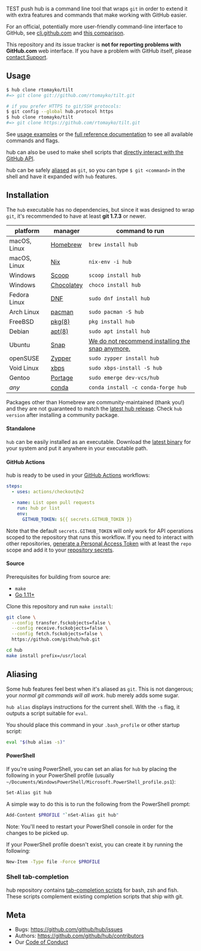 TEST push
hub is a command line tool that wraps `git` in order to extend it with extra
features and commands that make working with GitHub easier.

For an official, potentially more user-friendly command-line interface to GitHub,
see [cli.github.com](https://cli.github.com) and
[this comparison](https://github.com/cli/cli/blob/trunk/docs/gh-vs-hub.md).

This repository and its issue tracker is **not for reporting problems with
GitHub.com** web interface. If you have a problem with GitHub itself, please
[contact Support](https://github.com/contact).

## Usage

```sh
$ hub clone rtomayko/tilt
#=> git clone git://github.com/rtomayko/tilt.git

# if you prefer HTTPS to git/SSH protocols:
$ git config --global hub.protocol https
$ hub clone rtomayko/tilt
#=> git clone https://github.com/rtomayko/tilt.git
```

See [usage examples](https://hub.github.com/#developer) or the [full reference
documentation](https://hub.github.com/hub.1.html) to see all available commands
and flags.

hub can also be used to make shell scripts that [directly interact with the
GitHub API](https://hub.github.com/#scripting).

hub can be safely [aliased](#aliasing) as `git`, so you can type `$ git <command>` in the shell and have it expanded with `hub` features.

## Installation

The `hub` executable has no dependencies, but since it was designed to wrap
`git`, it's recommended to have at least **git 1.7.3** or newer.

| platform     | manager                                                        | command to run                                                                                             |
| ------------ | -------------------------------------------------------------- | ---------------------------------------------------------------------------------------------------------- |
| macOS, Linux | [Homebrew](https://docs.brew.sh/Installation)                  | `brew install hub`                                                                                         |
| macOS, Linux | [Nix](https://nixos.org/)                                      | `nix-env -i hub`                                                                                           |
| Windows      | [Scoop](http://scoop.sh/)                                      | `scoop install hub`                                                                                        |
| Windows      | [Chocolatey](https://chocolatey.org/)                          | `choco install hub`                                                                                        |
| Fedora Linux | [DNF](https://fedoraproject.org/wiki/DNF)                      | `sudo dnf install hub`                                                                                     |
| Arch Linux   | [pacman](https://wiki.archlinux.org/index.php/pacman)          | `sudo pacman -S hub`                                                                                       |
| FreeBSD      | [pkg(8)](http://man.freebsd.org/pkg/8)                         | `pkg install hub`                                                                                          |
| Debian       | [apt(8)](https://manpages.debian.org/buster/apt/apt.8.en.html) | `sudo apt install hub`                                                                                     |
| Ubuntu       | [Snap](https://snapcraft.io)                                   | [We do not recommend installing the snap anymore.](https://github.com/github/hub/issues?q=is%3Aissue+snap) |
| openSUSE     | [Zypper](https://en.opensuse.org/SDB:Zypper_manual)            | `sudo zypper install hub`                                                                                  |
| Void Linux   | [xbps](https://github.com/void-linux/xbps)                     | `sudo xbps-install -S hub`                                                                                 |
| Gentoo       | [Portage](https://wiki.gentoo.org/wiki/Portage)                | `sudo emerge dev-vcs/hub`                                                                                  |
| _any_        | [conda](https://docs.conda.io/en/latest/)                      | `conda install -c conda-forge hub`                                                                         |

Packages other than Homebrew are community-maintained (thank you!) and they
are not guaranteed to match the [latest hub release][latest]. Check `hub version` after installing a community package.

#### Standalone

`hub` can be easily installed as an executable. Download the [latest
binary][latest] for your system and put it anywhere in your executable path.

#### GitHub Actions

hub is ready to be used in your [GitHub Actions][] workflows:

```yaml
steps:
  - uses: actions/checkout@v2

  - name: List open pull requests
    run: hub pr list
    env:
      GITHUB_TOKEN: ${{ secrets.GITHUB_TOKEN }}
```

Note that the default `secrets.GITHUB_TOKEN` will only work for API operations
scoped to the repository that runs this workflow. If you need to interact with other
repositories, [generate a Personal Access Token][pat] with at least the `repo` scope
and add it to your [repository secrets][].

[github actions]: https://docs.github.com/en/actions/reference/workflow-syntax-for-github-actions
[pat]: https://github.com/settings/tokens
[repository secrets]: https://docs.github.com/en/actions/configuring-and-managing-workflows/creating-and-storing-encrypted-secrets

#### Source

Prerequisites for building from source are:

- `make`
- [Go 1.11+](https://golang.org/doc/install)

Clone this repository and run `make install`:

```sh
git clone \
  --config transfer.fsckobjects=false \
  --config receive.fsckobjects=false \
  --config fetch.fsckobjects=false \
  https://github.com/github/hub.git

cd hub
make install prefix=/usr/local
```

## Aliasing

Some hub features feel best when it's aliased as `git`. This is not dangerous; your
_normal git commands will all work_. hub merely adds some sugar.

`hub alias` displays instructions for the current shell. With the `-s` flag, it
outputs a script suitable for `eval`.

You should place this command in your `.bash_profile` or other startup script:

```sh
eval "$(hub alias -s)"
```

#### PowerShell

If you're using PowerShell, you can set an alias for `hub` by placing the
following in your PowerShell profile (usually
`~/Documents/WindowsPowerShell/Microsoft.PowerShell_profile.ps1`):

```sh
Set-Alias git hub
```

A simple way to do this is to run the following from the PowerShell prompt:

```sh
Add-Content $PROFILE "`nSet-Alias git hub"
```

Note: You'll need to restart your PowerShell console in order for the changes to be picked up.

If your PowerShell profile doesn't exist, you can create it by running the following:

```sh
New-Item -Type file -Force $PROFILE
```

### Shell tab-completion

hub repository contains [tab-completion scripts](./etc) for bash, zsh and fish.
These scripts complement existing completion scripts that ship with git.

## Meta

- Bugs: <https://github.com/github/hub/issues>
- Authors: <https://github.com/github/hub/contributors>
- Our [Code of Conduct](https://github.com/github/hub/blob/master/CODE_OF_CONDUCT.md)

[latest]: https://github.com/github/hub/releases/latest
